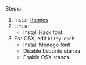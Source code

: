 Steps:

1. Install [themes](https://github.com/dexpota/kitty-themes)
2. Linux:
   - Install [Hack](https://github.com/source-foundry/Hack) font
3. For OSX, edit `kitty.conf`:
   - Install [Monego](https://github.com/cseelus/monego) font
   - Disable Lubuntu stanza
   - Enable OSX stanza
